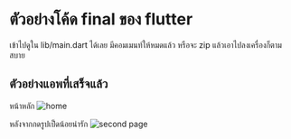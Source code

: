 # ตัวอย่างโค้ด final ของ flutter

เข้าไปดูใน lib/main.dart ได้เลย มีคอมเมนท์ให้หมดแล้ว
หรือจะ zip แล้วเอาไปลงเครื่องก็ตามสบาย

## ตัวอย่างแอพที่เสร็จแล้ว
หน้าหลัก
![home](https://i.imgur.com/vclmIm4.png)

หลังจากกดรูปเป็ดน้อยน่ารัก
![second page](https://i.imgur.com/IoYxidh.png)
